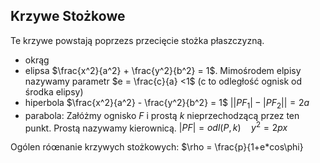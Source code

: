 ## Krzywe Stożkowe

Te krzywe powstają poprzezs przecięcie stożka płaszczyzną.

- okrąg
- elipsa $\frac{x^2}{a^2} + \frac{y^2}{b^2} = 1$.
Mimośrodem elpisy nazywamy parametr $e = \frac{c}{a} <1$ (c to odległość ognisk od środka elipsy)
- hiperbola $\frac{x^2}{a^2} - \frac{y^2}{b^2} = 1$
$\left|\left|PF_1\right| - \left|PF_2\right|\right| = 2a$
- parabola: Załóżmy ognisko $F$ i prostą $k$ nieprzechodzącą przez ten punkt. Prostą nazywamy kierownicą.
$\left|PF\right| = odl(P,k) \quad y^2 = 2px$

Ogólen róœnanie krzywych stożkowych: $\rho = \frac{p}{1+e*cos\phi}

